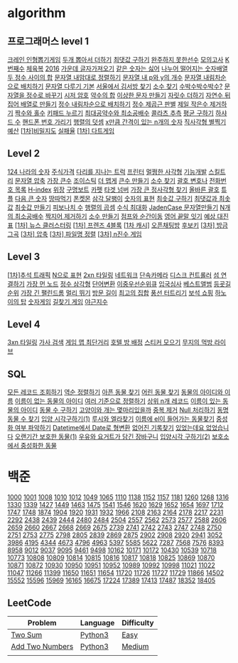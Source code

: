 # algorithm

## 프로그래머스 level 1

[크레인 인형뽑기게임]()
[두개 뽑아서 더하기](https://github.com/roche-MH/algori/blob/master)
[최댓값 구하기](https://github.com/roche-MH/algori/blob/master)
[완주하지 못한선수](https://github.com/roche-MH/algori/blob/master)
[모의고사](https://github.com/roche-MH/algori/blob/master)
[K번째수](https://github.com/roche-MH/algori/blob/master)
[체육복](https://github.com/roche-MH/algori/blob/master)
[2016](https://github.com/roche-MH/algori/blob/master)
[가운데 글자가져오기](https://github.com/roche-MH/algori/blob/master)
[같은 숫자는 싫어](https://github.com/roche-MH/algori/blob/master)
[나누어 떨어지는 숫자배열](https://github.com/roche-MH/algori/blob/master)
[두 정수 사이의 합](https://github.com/roche-MH/algori/blob/master)
[문자열 내맘대로 정렬하기](https://github.com/roche-MH/algori/blob/master)
[문자열 내 p와 y의 개수](https://github.com/roche-MH/algori/blob/master)
[문자열 내림차순으로 배치하기](https://github.com/roche-MH/algori/blob/master)
[문자열 다루기 기본](https://github.com/roche-MH/algori/blob/master)
[서울에서 김서방 찾기](https://github.com/roche-MH/algori/blob/master)
[소수 찾기](https://github.com/roche-MH/algori/blob/master)
[수박수박수박수?](https://github.com/roche-MH/algori/blob/master)
[문자열을 정수로 바꾸기](https://github.com/roche-MH/algori/blob/master)
[시저 암호](https://github.com/roche-MH/algori/blob/master)
[약수의 합](https://github.com/roche-MH/algori/blob/master)
[이상한 문자 만들기](https://github.com/roche-MH/algori/blob/master)
[자릿수 더하기](https://github.com/roche-MH/algori/blob/master)
[자연수 뒤집어 배열로 만들기](https://github.com/roche-MH/algori/blob/master)
[정수 내림차순으로 배치하기](https://github.com/roche-MH/algori/blob/master)
[정수 제곱근 판별](https://github.com/roche-MH/algori/blob/master)
[제일 작은수 제거하기](https://github.com/roche-MH/algori/blob/master)
[짝수와 홀수](https://github.com/roche-MH/algori/blob/master)
[키패드 누르기](https://github.com/roche-MH/algori/blob/master)
[최대공약수와 최소공배수](https://github.com/roche-MH/algori/blob/master)
[콜라츠 추측](https://github.com/roche-MH/algori/blob/master)
[평균 구하기](https://github.com/roche-MH/algori/blob/master)
[하샤드 수](https://github.com/roche-MH/algori/blob/master)
[핸드폰 번호 가리기](https://github.com/roche-MH/algori/blob/master)
[행렬의 덧셈](https://github.com/roche-MH/algori/blob/master)
[x만큼 간격이 있는 n개의 숫자](https://github.com/roche-MH/algori/blob/master)
[직사각형 별찍기](https://github.com/roche-MH/algori/blob/master)
[예산](https://github.com/roche-MH/algori/blob/master)
[[1차\]비밀지도](https://github.com/roche-MH/algori/blob/master)
[실패율](https://github.com/roche-MH/algori/blob/master)
[[1차\] 다트게임](https://github.com/roche-MH/algori/blob/master)

## Level 2

[124 나라의 숫자]()
[주식가격]()
[다리를 지나는 트럭](https://github.com/roche-MH/algori/blob/master)
[프린터](https://github.com/roche-MH/algori/blob/master)
[멀쩡한 사각형](https://github.com/roche-MH/algori/blob/master)
[기능개발](https://github.com/roche-MH/algori/blob/master)
[스킬트리](https://github.com/roche-MH/algori/blob/master)
[문자열 압축](https://github.com/roche-MH/algori/blob/master)
[가장 큰수](https://github.com/roche-MH/algori/blob/master)
[조이스틱](https://github.com/roche-MH/algori/blob/master)
[더 맵게](https://github.com/roche-MH/algori/blob/master)
[큰수 만들기](https://github.com/roche-MH/algori/blob/master)
[소수 찾기](https://github.com/roche-MH/algori/blob/master)
[괄호 변호나](https://github.com/roche-MH/algori/blob/master)
[전화번호 목록](https://github.com/roche-MH/algori/blob/master)
[H-index](https://github.com/roche-MH/algori/blob/master)
[위장](https://github.com/roche-MH/algori/blob/master)
[구명보트](https://github.com/roche-MH/algori/blob/master)
[카펫](https://github.com/roche-MH/algori/blob/master)
[타겟 넘버](https://github.com/roche-MH/algori/blob/master)
[가장 큰 정사각형 찾기](https://github.com/roche-MH/algori/blob/master)
[올바른 괄호](https://github.com/roche-MH/algori/blob/master)
[튜플](https://github.com/roche-MH/algori/blob/master)
[다음 큰 숫자](https://github.com/roche-MH/algori/blob/master)
[땅따먹기](https://github.com/roche-MH/algori/blob/master)
[폰켓몬](https://github.com/roche-MH/algori/blob/master)
[삼각 달팽이](https://github.com/roche-MH/algori/blob/master)
[숫자의 표현](https://github.com/roche-MH/algori/blob/master)
[최솟값 구하기](https://github.com/roche-MH/algori/blob/master)
[최댓값과 최솟값](https://github.com/roche-MH/algori/blob/master)
[최솟값 만들기](https://github.com/roche-MH/algori/blob/master)
[피보나치 수](https://github.com/roche-MH/algori/blob/master)
[행렬의 곱셈](https://github.com/roche-MH/algori/blob/master)
[수식 최대화](https://github.com/roche-MH/algori/blob/master)
[JadenCase 문자열만들기](https://github.com/roche-MH/algori/blob/master)
[N개의 최소공배수](https://github.com/roche-MH/algori/blob/master)
[짝지어 제거하기](https://github.com/roche-MH/algori/blob/master)
[소수 만들기](https://github.com/roche-MH/algori/blob/master)
[점프와 순간이동](https://github.com/roche-MH/algori/blob/master)
[영어 끝말 잇기](https://github.com/roche-MH/algori/blob/master)
[예상 대진표](https://github.com/roche-MH/algori/blob/master)
[[1차\] 뉴스 클러스터링](https://github.com/roche-MH/algori/blob/master)
[[1차\] 프렌즈 4블록](https://github.com/roche-MH/algori/blob/master)
[[1차 캐시\]](https://github.com/roche-MH/algori/blob/master)
[오픈채팅방](https://github.com/roche-MH/algori/blob/master)
[후보키](https://github.com/roche-MH/algori/blob/master)
[[3차\] 방금그곡](https://github.com/roche-MH/algori/blob/master)
[[3차\] 압축](https://github.com/roche-MH/algori/blob/master)
[[3차\] 파일명 정렬](https://github.com/roche-MH/algori/blob/master)
[[3차\] n진수 게임](https://github.com/roche-MH/algori/blob/master)

## Level 3

[[1차\]추석 트래픽](https://github.com/roche-MH/algori/blob/master)
[N으로 표현](https://github.com/roche-MH/algori/blob/master)
[2xn 타일링](https://github.com/roche-MH/algori/blob/master)
[네트워크](https://github.com/roche-MH/algori/blob/master)
[단속카메라](https://github.com/roche-MH/algori/blob/master)
[디스크 컨트롤러](https://github.com/roche-MH/algori/blob/master)
[섬 연결하기](https://github.com/roche-MH/algori/blob/master)
[가장 먼 노드](https://github.com/roche-MH/algori/blob/master)
[정수 삼각형](https://github.com/roche-MH/algori/blob/master)
[단어변환](https://github.com/roche-MH/algori/blob/master)
[이중우선순위큐](https://github.com/roche-MH/algori/blob/master)
[입국심사](https://github.com/roche-MH/algori/blob/master)
[베스트앨범](https://github.com/roche-MH/algori/blob/master)
[등굣길](https://github.com/roche-MH/algori/blob/master)
[순위](https://github.com/roche-MH/algori/blob/master)
[가장 긴 팰린드롬](https://github.com/roche-MH/algori/blob/master)
[멀리 뛰기](https://github.com/roche-MH/algori/blob/master)
[방문 길이](https://github.com/roche-MH/algori/blob/master)
[최고의 집합](https://github.com/roche-MH/algori/blob/master)
[풍선 터트리기](https://github.com/roche-MH/algori/blob/master)
[보석 쇼핑](https://github.com/roche-MH/algori/blob/master)
[하노이의 탑](https://github.com/roche-MH/algori/blob/master)
[숫자게임](https://github.com/roche-MH/algori/blob/master)
[길찾기 게임](https://github.com/roche-MH/algori/blob/master)
[야근지수](https://github.com/roche-MH/algori/blob/master)

## Level 4

[3xn 타일링](https://github.com/roche-MH/algori/blob/master)
[가사 검색](https://github.com/roche-MH/algori/blob/master)
[게임 맵 최단거리](https://github.com/roche-MH/algori/blob/master)
[호텔 방 배정](https://github.com/roche-MH/algori/blob/master)
[스티커 모으기](https://github.com/roche-MH/algori/blob/master)
[무지의 먹방 라이브](https://github.com/roche-MH/algori/blob/master)

## SQL

[모든 레코드 조회하기](https://github.com/roche-MH/algori/blob/master)
[역순 정렬하기](https://github.com/roche-MH/algori/blob/master)
[아픈 동물 찾기](https://github.com/roche-MH/algori/blob/master)
[어린 동물 찾기](https://github.com/roche-MH/algori/blob/master)
[동물의 아이디와 이름](https://github.com/roche-MH/algori/blob/master)
[이름이 없는 동물의 아이디](https://github.com/roche-MH/algori/blob/master)
[여러 기준으로 정렬하기](https://github.com/roche-MH/algori/blob/master)
[상위 n개 레코드](https://github.com/roche-MH/algori/blob/master)
[이름이 있는 동물의 아이디](https://github.com/roche-MH/algori/blob/master)
[동물 수 구하기](https://github.com/roche-MH/algori/blob/master)
[고양이와 개는 몇마리있을까](https://github.com/roche-MH/algori/blob/master)
[중복 제거](https://github.com/roche-MH/algori/blob/master)
[Null 처리하기](https://github.com/roche-MH/algori/blob/master)
[동명 동물 수 찾기](https://github.com/roche-MH/algori/blob/master)
[입양 시각구하기(1)](https://github.com/roche-MH/algori/blob/master)
[루시와 엘라찾기](https://github.com/roche-MH/algori/blob/master)
[이름에 el이 들어가는 동물찾기](https://github.com/roche-MH/algori/blob/master)
[중성화 여부 파악하기](https://github.com/roche-MH/algori/blob/master)
[Datetime에서 Date로 형변환](https://github.com/roche-MH/algori/blob/master)
[없어진 기록찾기](https://github.com/roche-MH/algori/blob/master)
[있었는데요 없었습니다](https://github.com/roche-MH/algori/blob/master)
[오랜기간 보호한 동물(1)](https://github.com/roche-MH/algori/blob/master)
[우유와 요거트가 담긴 장바구니](https://github.com/roche-MH/algori/blob/master)
[입양시각 구하기(2)](https://github.com/roche-MH/algori/blob/master)
[보호소에서 중성화한 동물](https://github.com/roche-MH/algori/blob/master)

# 백준

[1000](https://www.acmicpc.net/problem/1000) [1001](https://www.acmicpc.net/problem/1001) [1008](https://www.acmicpc.net/problem/1008) [1010](https://www.acmicpc.net/problem/1010) [1012](https://www.acmicpc.net/problem/1012) [1049](https://www.acmicpc.net/problem/1049) [1065](https://www.acmicpc.net/problem/1065) [1110](https://www.acmicpc.net/problem/1110) [1138](https://www.acmicpc.net/problem/1138) [1152](https://www.acmicpc.net/problem/1152) [1157](https://www.acmicpc.net/problem/1157) [1181](https://www.acmicpc.net/problem/1181) [1260](https://www.acmicpc.net/problem/1260) [1268](https://www.acmicpc.net/problem/1268) [1316](https://www.acmicpc.net/problem/1316) [1330](https://www.acmicpc.net/problem/1330) [1339](https://www.acmicpc.net/problem/1339) [1427](https://www.acmicpc.net/problem/1427) [1449](https://www.acmicpc.net/problem/1449) [1463](https://www.acmicpc.net/problem/1463) [1475](https://www.acmicpc.net/problem/1475) [1541](https://www.acmicpc.net/problem/1541) [1546](https://www.acmicpc.net/problem/1546) [1620](https://www.acmicpc.net/problem/1620) [1629](https://www.acmicpc.net/problem/1629) [1652](https://www.acmicpc.net/problem/1652) [1654](https://www.acmicpc.net/problem/1654) [1697](https://www.acmicpc.net/problem/1697) [1712](https://www.acmicpc.net/problem/1712) [1747](https://www.acmicpc.net/problem/1747) [1748](https://www.acmicpc.net/problem/1748) [1874](https://www.acmicpc.net/problem/1874) [1904](https://www.acmicpc.net/problem/1904) [1920](https://www.acmicpc.net/problem/1920) [1931](https://www.acmicpc.net/problem/1931) [1932](https://www.acmicpc.net/problem/1932) [1966](https://www.acmicpc.net/problem/1966) [2108](https://www.acmicpc.net/problem/2108) [2163](https://www.acmicpc.net/problem/2163) [2164](https://www.acmicpc.net/problem/2164) [2178](https://www.acmicpc.net/problem/2178) [2217](https://www.acmicpc.net/problem/2217) [2231](https://www.acmicpc.net/problem/2231) [2292](https://www.acmicpc.net/problem/2292) [2438](https://www.acmicpc.net/problem/2438) [2439](https://www.acmicpc.net/problem/2439) [2444](https://www.acmicpc.net/problem/2444) [2480](https://www.acmicpc.net/problem/2480) [2484](https://www.acmicpc.net/problem/2484) [2504](https://www.acmicpc.net/problem/2504) [2557](https://www.acmicpc.net/problem/2557) [2562](https://www.acmicpc.net/problem/2562) [2573](https://www.acmicpc.net/problem/2573) [2577](https://www.acmicpc.net/problem/2577) [2588](https://www.acmicpc.net/problem/2588) [2606](https://www.acmicpc.net/problem/2606) [2659](https://www.acmicpc.net/problem/2659) [2660](https://www.acmicpc.net/problem/2660) [2667](https://www.acmicpc.net/problem/2667) [2668](https://www.acmicpc.net/problem/2668) [2669](https://www.acmicpc.net/problem/2669) [2675](https://www.acmicpc.net/problem/2675) [2739](https://www.acmicpc.net/problem/2739) [2741](https://www.acmicpc.net/problem/2741) [2742](https://www.acmicpc.net/problem/2742) [2743](https://www.acmicpc.net/problem/2743) [2747](https://www.acmicpc.net/problem/2747) [2748](https://www.acmicpc.net/problem/2748) [2750](https://www.acmicpc.net/problem/2750) [2751](https://www.acmicpc.net/problem/2751) [2753](https://www.acmicpc.net/problem/2753) [2775](https://www.acmicpc.net/problem/2775) [2798](https://www.acmicpc.net/problem/2798) [2805](https://www.acmicpc.net/problem/2805) [2839](https://www.acmicpc.net/problem/2839) [2869](https://www.acmicpc.net/problem/2869) [2875](https://www.acmicpc.net/problem/2875) [2902](https://www.acmicpc.net/problem/2902) [2908](https://www.acmicpc.net/problem/2908) [2920](https://www.acmicpc.net/problem/2920) [2941](https://www.acmicpc.net/problem/2941) [3052](https://www.acmicpc.net/problem/3052) [3986](https://www.acmicpc.net/problem/3986) [4195](https://www.acmicpc.net/problem/4195) [4344](https://www.acmicpc.net/problem/4344) [4673](https://www.acmicpc.net/problem/4673) [4796](https://www.acmicpc.net/problem/4796) [4963](https://www.acmicpc.net/problem/4963) [5397](https://www.acmicpc.net/problem/5397) [5585](https://www.acmicpc.net/problem/5585) [5622](https://www.acmicpc.net/problem/5622) [7287](https://www.acmicpc.net/problem/7287) [7568](https://www.acmicpc.net/problem/7568) [7576](https://www.acmicpc.net/problem/7576) [8393](https://www.acmicpc.net/problem/8393) [8958](https://www.acmicpc.net/problem/8958) [9012](https://www.acmicpc.net/problem/9012) [9037](https://www.acmicpc.net/problem/9037) [9095](https://www.acmicpc.net/problem/9095) [9461](https://www.acmicpc.net/problem/9461) [9498](https://www.acmicpc.net/problem/9498) [10162](https://www.acmicpc.net/problem/10162) [10171](https://www.acmicpc.net/problem/10171) [10172](https://www.acmicpc.net/problem/10172) [10430](https://www.acmicpc.net/problem/10430) [10539](https://www.acmicpc.net/problem/10539) [10718](https://www.acmicpc.net/problem/10718) [10773](https://www.acmicpc.net/problem/10773) [10808](https://www.acmicpc.net/problem/10808) [10809](https://www.acmicpc.net/problem/10809) [10814](https://www.acmicpc.net/problem/10814) [10815](https://www.acmicpc.net/problem/10815) [10816](https://www.acmicpc.net/problem/10816) [10817](https://www.acmicpc.net/problem/10817) [10818](https://www.acmicpc.net/problem/10818) [10825](https://www.acmicpc.net/problem/10825) [10869](https://www.acmicpc.net/problem/10869) [10870](https://www.acmicpc.net/problem/10870) [10871](https://www.acmicpc.net/problem/10871) [10872](https://www.acmicpc.net/problem/10872) [10930](https://www.acmicpc.net/problem/10930) [10950](https://www.acmicpc.net/problem/10950) [10951](https://www.acmicpc.net/problem/10951) [10952](https://www.acmicpc.net/problem/10952) [10989](https://www.acmicpc.net/problem/10989) [10992](https://www.acmicpc.net/problem/10992) [10998](https://www.acmicpc.net/problem/10998) [11021](https://www.acmicpc.net/problem/11021) [11022](https://www.acmicpc.net/problem/11022) [11047](https://www.acmicpc.net/problem/11047) [11266](https://www.acmicpc.net/problem/11266) [11399](https://www.acmicpc.net/problem/11399) [11650](https://www.acmicpc.net/problem/11650) [11651](https://www.acmicpc.net/problem/11651) [11654](https://www.acmicpc.net/problem/11654) [11720](https://www.acmicpc.net/problem/11720) [11726](https://www.acmicpc.net/problem/11726) [11727](https://www.acmicpc.net/problem/11727) [11729](https://www.acmicpc.net/problem/11729) [11866](https://www.acmicpc.net/problem/11866) [14502](https://www.acmicpc.net/problem/14502) [15552](https://www.acmicpc.net/problem/15552) [15596](https://www.acmicpc.net/problem/15596) [15969](https://www.acmicpc.net/problem/15969) [16165](https://www.acmicpc.net/problem/16165) [16675](https://www.acmicpc.net/problem/16675) [17224](https://www.acmicpc.net/problem/17224) [17389](https://www.acmicpc.net/problem/17389) [17413](https://www.acmicpc.net/problem/17413) [17487](https://www.acmicpc.net/problem/17487) [18352](https://www.acmicpc.net/problem/18352) [18405](https://www.acmicpc.net/problem/18405)



## LeetCode

| Problem                                                      | Language                                                     | Difficulty                                                 |
| ------------------------------------------------------------ | ------------------------------------------------------------ | ---------------------------------------------------------- |
| [Two Sum](https://leetcode.com/submissions/detail/431795512/) | [Python3](https://leetcode.com/submissions/detail/431795512/) | [Easy](https://leetcode.com/submissions/detail/431795512/) |
| [Add Two Numbers](https://leetcode.com/problems/add-two-numbers/) | [Python3](https://leetcode.com/problems/add-two-numbers/)    | [Medium](https://leetcode.com/problems/add-two-numbers/)   |
|                                                              |                                                              |                                                            |


